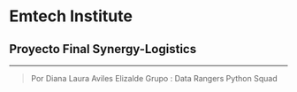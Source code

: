 # Emtech Institute
## Proyecto Final Synergy-Logistics
-------------

> Por Diana Laura Aviles Elizalde
> Grupo : Data Rangers Python Squad

